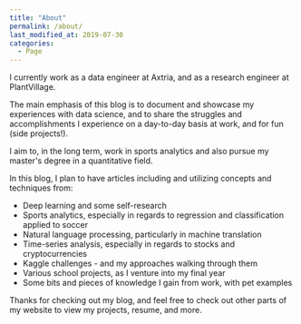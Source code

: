 ```yaml
---
title: "About"
permalink: /about/
last_modified_at: 2019-07-30
categories:
  - Page
---
```


 I currently work as a data engineer at Axtria, and as a research engineer at PlantVillage. 
 
The main emphasis of this blog is to document and showcase my experiences with data science, and to share the struggles and     accomplishments I experience on a day-to-day basis at work, and for fun (side projects!). 
    
I aim to, in the long term, work in sports analytics and also pursue my master's degree in a quantitative field. 

In this blog, I plan to have articles including and utilizing concepts and techniques from: 

* Deep learning and some self-research
* Sports analytics, especially in regards to regression and classification applied to soccer
* Natural language processing, particularly in machine translation
* Time-series analysis, especially in regards to stocks and cryptocurrencies
* Kaggle challenges - and my approaches walking through them
* Various school projects, as I venture into my final year 
* Some bits and pieces of knowledge I gain from work, with pet examples

Thanks for checking out my blog, and feel free to check out other parts of my website to view my projects, resume, and more.
